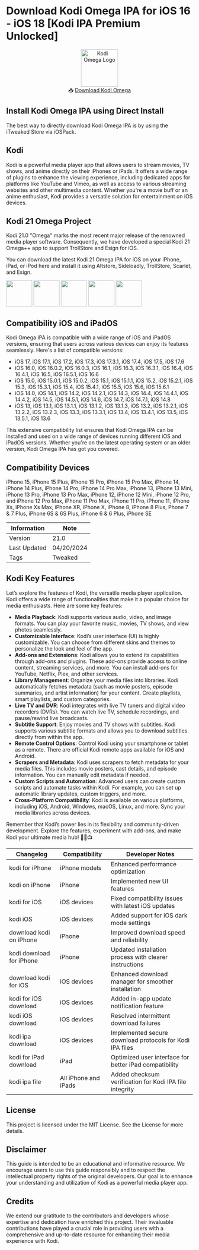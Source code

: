 # Download Kodi Omega IPA for iOS 16 - iOS 18 [Kodi IPA Premium Unlocked]

<p align="center">
    <img src="https://github.com/AppDBRepo/Kodi-iOS-Download/assets/174770769/3358ae8c-bb35-4843-b849-f16e6215f078" alt="Kodi Omega Logo" width="100" height="100">
    <br>
    📥 <a href="https://iospack.com/apps/download-itweaked-store/#download">Download Kodi Omega </a>
</p>

## Install Kodi Omega IPA using Direct Install

The best way to directly download Kodi Omega IPA is by using the iTweaked Store via iOSPack.

## Kodi 
Kodi is a powerful media player app that allows users to stream movies, TV shows, and anime directly on their iPhones or iPads. It offers a wide range of plugins to enhance the viewing experience, including dedicated apps for platforms like YouTube and Vimeo, as well as access to various streaming websites and other multimedia content. Whether you're a movie buff or an anime enthusiast, Kodi provides a versatile solution for entertainment on iOS devices. 

## Kodi 21 Omega Project 

Kodi 21.0 "Omega" marks the most recent major release of the renowned media player software. Consequently, we have developed a special Kodi 21 Omega++ app to support TrollStore and Esign for iOS.

You can download the latest Kodi 21 Omega IPA for iOS on your iPhone, iPad, or iPod here and install it using Altstore, Sideloadly, TrollStore, Scarlet, and Esign.

 [<img src="https://github.com/AppDBRepo/Kodi-iOS-Download/assets/174770769/e07b138c-2d3a-40d7-a701-a6ab93e45bf0" width="70" height="70">](https://iospack.com/apps/esign-ipa-installer/)   [<img src="https://github.com/AppDBRepo/Kodi-iOS-Download/assets/174770769/b0c7d3ed-e2a5-4ad4-aea5-866f76dd5fec" width="70" height="70">](https://iospack.com/apps/trollstore/)  [<img src="https://github.com/AppDBRepo/Kodi-iOS-Download/assets/174770769/e00a13f3-9572-47b1-ad0a-0d88fe2b6b78" width="70" height="70">](https://iexmo.com/altstore/)  [<img src="https://github.com/AppDBRepo/Kodi-iOS-Download/assets/174770769/1cdbf676-8d7e-46cd-9211-3e32c15791c2" width="70" height="70">](https://iexmo.com/sideloadly/)  [<img src="https://github.com/AppDBRepo/Kodi-iOS-Download/assets/174770769/a1bbbdda-18ad-47e7-9e4c-fbeb38ff767b" width="70" height="70">](https://iexmo.com/updates/sidestore-ios/) 

## Compatibility iOS and iPadOS

Kodi Omega IPA is compatible with a wide range of iOS and iPadOS versions, ensuring that users across various devices can enjoy its features seamlessly. Here's a list of compatible versions:

- iOS 17, iOS 17.1, iOS 17.2, iOS 17.3, iOS 17.3.1, iOS 17.4, iOS 17.5, iOS 17.6
- iOS 16.0, iOS 16.0.2, iOS 16.0.3, iOS 16.1, iOS 16.3, iOS 16.3.1, iOS 16.4, iOS 16.4.1, iOS 16.5, iOS 16.5.1, iOS 16.6
- iOS 15.0, iOS 15.0.1, iOS 15.0.2, iOS 15.1, iOS 15.1.1, iOS 15.2, iOS 15.2.1, iOS 15.3, iOS 15.3.1, iOS 15.4, iOS 15.4.1, iOS 15.5, iOS 15.6, iOS 15.6.1
- iOS 14.0, iOS 14.1, iOS 14.2, iOS 14.2.1, iOS 14.3, iOS 14.4, iOS 14.4.1, iOS 14.4.2, iOS 14.5, iOS 14.5.1, iOS 14.6, iOS 14.7, iOS 14.7.1, iOS 14.8
- iOS 13, iOS 13.1, iOS 13.1.1, iOS 13.1.2, iOS 13.1.3, iOS 13.2, iOS 13.2.1, iOS 13.2.2, iOS 13.2.3, iOS 13.3, iOS 13.3.1, iOS 13.4, iOS 13.4.1, iOS 13.5, iOS 13.5.1, iOS 13.6

This extensive compatibility list ensures that Kodi Omega IPA can be installed and used on a wide range of devices running different iOS and iPadOS versions. Whether you're on the latest operating system or an older version, Kodi Omega IPA has got you covered.

## Compatibility Devices
iPhone 15, iPhone 15 Plus, iPhone 15 Pro, iPhone 15 Pro Max, iPhone 14, iPhone 14 Plus, iPhone 14 Pro, iPhone 14 Pro Max, iPhone 13, iPhone 13 Mini, iPhone 13 Pro, iPhone 13 Pro Max, iPhone 12, iPhone 12 Mini, iPhone 12 Pro, and iPhone 12 Pro Max, iPhone 11 Pro Max, iPhone 11 Pro, iPhone 11, iPhone Xs, iPhone Xs Max, iPhone XR, iPhone X, iPhone 8, iPhone 8 Plus, Phone 7 & 7 Plus, iPhone 6S & 6S Plus, iPhone 6 & 6 Plus, iPhone SE

| Information   | Note                  |
|---------------|-------------------|
| Version       | 21.0              |
| Last Updated  | 04/20/2024        |
| Tags          | Tweaked           |

## Kodi Key Features
Let’s explore the features of Kodi, the versatile media player application. Kodi offers a wide range of functionalities that make it a popular choice for media enthusiasts. Here are some key features:
- **Media Playback**: Kodi supports various audio, video, and image formats. You can play your favorite music, movies, TV shows, and view photos seamlessly.
- **Customizable Interface**: Kodi’s user interface (UI) is highly customizable. You can choose from different skins and themes to personalize the look and feel of the app.
- **Add-ons and Extensions**: Kodi allows you to extend its capabilities through add-ons and plugins. These add-ons provide access to online content, streaming services, and more. You can install add-ons for YouTube, Netflix, Plex, and other services.
- **Library Management**: Organize your media files into libraries. Kodi automatically fetches metadata (such as movie posters, episode summaries, and artist information) for your content. Create playlists, smart playlists, and custom categories.
- **Live TV and DVR**: Kodi integrates with live TV tuners and digital video recorders (DVRs). You can watch live TV, schedule recordings, and pause/rewind live broadcasts.
- **Subtitle Support**: Enjoy movies and TV shows with subtitles. Kodi supports various subtitle formats and allows you to download subtitles directly from within the app.
- **Remote Control Options**: Control Kodi using your smartphone or tablet as a remote. There are official Kodi remote apps available for iOS and Android.
- **Scrapers and Metadata**: Kodi uses scrapers to fetch metadata for your media files. This includes movie posters, cast details, and episode information. You can manually edit metadata if needed.
- **Custom Scripts and Automation**: Advanced users can create custom scripts and automate tasks within Kodi. For example, you can set up automatic library updates, custom triggers, and more.
- **Cross-Platform Compatibility**: Kodi is available on various platforms, including iOS, Android, Windows, macOS, Linux, and more. Sync your media libraries across devices.

Remember that Kodi’s power lies in its flexibility and community-driven development. Explore the features, experiment with add-ons, and make Kodi your ultimate media hub! 🎥🎶📺

| Changelog     | Compatibility         | Developer Notes                                  |
|---------------|-----------------------|--------------------------------------------------|
| kodi for iPhone | iPhone models       | Enhanced performance optimization               |
| kodi on iPhone  | iPhone              | Implemented new UI features                     |
| kodi for iOS    | iOS devices         | Fixed compatibility issues with latest iOS updates|
| kodi iOS        | iOS devices         | Added support for iOS dark mode settings         |
| download kodi on iPhone | iPhone        | Improved download speed and reliability           |
| kodi download for iPhone | iPhone      | Updated installation process with clearer instructions |
| download kodi for iOS  | iOS devices    | Enhanced download manager for smoother installation |
| kodi for iOS download  | iOS devices    | Added in-app update notification feature          |
| kodi iOS download      | iOS devices    | Resolved intermittent download failures            |
| kodi ipa download      | iOS devices    | Implemented secure download protocols for Kodi IPA files |
| kodi for iPad download | iPad           | Optimized user interface for better iPad compatibility |
| kodi ipa file          | All iPhone and iPads | Added checksum verification for Kodi IPA file integrity |

## License
This project is licensed under the MIT License. See the License for more details.

## Disclaimer
This guide is intended to be an educational and informative resource. We encourage users to use this guide responsibly and to respect the intellectual property rights of the original developers. Our goal is to enhance your understanding and utilization of Kodi as a powerful media player app.

## Credits
We extend our gratitude to the contributors and developers whose expertise and dedication have enriched this project. Their invaluable contributions have played a crucial role in providing users with a comprehensive and up-to-date resource for enhancing their media experience with Kodi.
